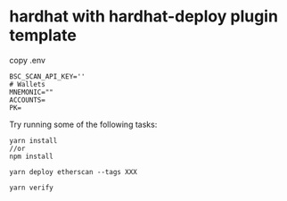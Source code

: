 # hardhat with hardhat-deploy plugin template


copy .env

```shell
BSC_SCAN_API_KEY=''
# Wallets
MNEMONIC=""
ACCOUNTS=
PK=

```



Try running some of the following tasks:

```shell
yarn install
//or
npm install

yarn deploy etherscan --tags XXX

yarn verify

```



